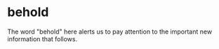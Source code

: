 
# behold
The word "behold" here alerts us to pay attention to the important new information that follows.